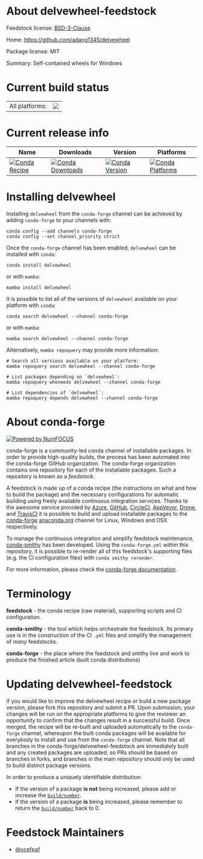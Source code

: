 About delvewheel-feedstock
==========================

Feedstock license: [BSD-3-Clause](https://github.com/conda-forge/delvewheel-feedstock/blob/main/LICENSE.txt)

Home: https://github.com/adang1345/delvewheel

Package license: MIT

Summary: Self-contained wheels for Windows

Current build status
====================


<table><tr><td>All platforms:</td>
    <td>
      <a href="https://dev.azure.com/conda-forge/feedstock-builds/_build/latest?definitionId=17234&branchName=main">
        <img src="https://dev.azure.com/conda-forge/feedstock-builds/_apis/build/status/delvewheel-feedstock?branchName=main">
      </a>
    </td>
  </tr>
</table>

Current release info
====================

| Name | Downloads | Version | Platforms |
| --- | --- | --- | --- |
| [![Conda Recipe](https://img.shields.io/badge/recipe-delvewheel-green.svg)](https://anaconda.org/conda-forge/delvewheel) | [![Conda Downloads](https://img.shields.io/conda/dn/conda-forge/delvewheel.svg)](https://anaconda.org/conda-forge/delvewheel) | [![Conda Version](https://img.shields.io/conda/vn/conda-forge/delvewheel.svg)](https://anaconda.org/conda-forge/delvewheel) | [![Conda Platforms](https://img.shields.io/conda/pn/conda-forge/delvewheel.svg)](https://anaconda.org/conda-forge/delvewheel) |

Installing delvewheel
=====================

Installing `delvewheel` from the `conda-forge` channel can be achieved by adding `conda-forge` to your channels with:

```
conda config --add channels conda-forge
conda config --set channel_priority strict
```

Once the `conda-forge` channel has been enabled, `delvewheel` can be installed with `conda`:

```
conda install delvewheel
```

or with `mamba`:

```
mamba install delvewheel
```

It is possible to list all of the versions of `delvewheel` available on your platform with `conda`:

```
conda search delvewheel --channel conda-forge
```

or with `mamba`:

```
mamba search delvewheel --channel conda-forge
```

Alternatively, `mamba repoquery` may provide more information:

```
# Search all versions available on your platform:
mamba repoquery search delvewheel --channel conda-forge

# List packages depending on `delvewheel`:
mamba repoquery whoneeds delvewheel --channel conda-forge

# List dependencies of `delvewheel`:
mamba repoquery depends delvewheel --channel conda-forge
```


About conda-forge
=================

[![Powered by
NumFOCUS](https://img.shields.io/badge/powered%20by-NumFOCUS-orange.svg?style=flat&colorA=E1523D&colorB=007D8A)](https://numfocus.org)

conda-forge is a community-led conda channel of installable packages.
In order to provide high-quality builds, the process has been automated into the
conda-forge GitHub organization. The conda-forge organization contains one repository
for each of the installable packages. Such a repository is known as a *feedstock*.

A feedstock is made up of a conda recipe (the instructions on what and how to build
the package) and the necessary configurations for automatic building using freely
available continuous integration services. Thanks to the awesome service provided by
[Azure](https://azure.microsoft.com/en-us/services/devops/), [GitHub](https://github.com/),
[CircleCI](https://circleci.com/), [AppVeyor](https://www.appveyor.com/),
[Drone](https://cloud.drone.io/welcome), and [TravisCI](https://travis-ci.com/)
it is possible to build and upload installable packages to the
[conda-forge](https://anaconda.org/conda-forge) [anaconda.org](https://anaconda.org/)
channel for Linux, Windows and OSX respectively.

To manage the continuous integration and simplify feedstock maintenance,
[conda-smithy](https://github.com/conda-forge/conda-smithy) has been developed.
Using the ``conda-forge.yml`` within this repository, it is possible to re-render all of
this feedstock's supporting files (e.g. the CI configuration files) with ``conda smithy rerender``.

For more information, please check the [conda-forge documentation](https://conda-forge.org/docs/).

Terminology
===========

**feedstock** - the conda recipe (raw material), supporting scripts and CI configuration.

**conda-smithy** - the tool which helps orchestrate the feedstock.
                   Its primary use is in the construction of the CI ``.yml`` files
                   and simplify the management of *many* feedstocks.

**conda-forge** - the place where the feedstock and smithy live and work to
                  produce the finished article (built conda distributions)


Updating delvewheel-feedstock
=============================

If you would like to improve the delvewheel recipe or build a new
package version, please fork this repository and submit a PR. Upon submission,
your changes will be run on the appropriate platforms to give the reviewer an
opportunity to confirm that the changes result in a successful build. Once
merged, the recipe will be re-built and uploaded automatically to the
`conda-forge` channel, whereupon the built conda packages will be available for
everybody to install and use from the `conda-forge` channel.
Note that all branches in the conda-forge/delvewheel-feedstock are
immediately built and any created packages are uploaded, so PRs should be based
on branches in forks, and branches in the main repository should only be used to
build distinct package versions.

In order to produce a uniquely identifiable distribution:
 * If the version of a package **is not** being increased, please add or increase
   the [``build/number``](https://docs.conda.io/projects/conda-build/en/latest/resources/define-metadata.html#build-number-and-string).
 * If the version of a package **is** being increased, please remember to return
   the [``build/number``](https://docs.conda.io/projects/conda-build/en/latest/resources/define-metadata.html#build-number-and-string)
   back to 0.

Feedstock Maintainers
=====================

* [@ocefpaf](https://github.com/ocefpaf/)

